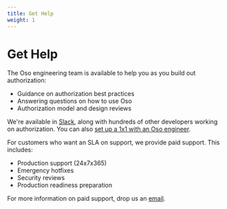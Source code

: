 ```yaml
---
title: Get Help
weight: 1
---
```


# Get Help

The Oso engineering team is available to help you as you build out authorization:

- Guidance on authorization best practices
- Answering questions on how to use Oso
- Authorization model and design reviews

We're available in [Slack](https://join-slack.osohq.com/), along with hundreds of other developers working on
authorization. You can also [set up a 1x1 with an Oso engineer](https://calendly.com/osohq/1-on-1).

For customers who want an SLA on support, we provide paid support. This includes:

- Production support (24x7x365)
- Emergency hotfixes
- Security reviews
- Production readiness preparation

For more information on paid support, drop us an [email](mailto:support@osohq.com?subject=Request%20for%20Support).
